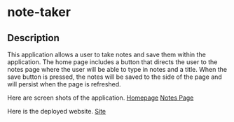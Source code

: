 # note-taker
## Description
  This application allows a user to take notes and save them within the application. The home page includes a button that directs the user to the notes page where the user will be able to type in notes and a title. When the save button is pressed, the notes will be saved to the side of the page and will persist when the page is refreshed.

  Here are screen shots of the application. [Homepage](assets/localhost_8080_(webpage).png)
  [Notes Page](assets/localhost_8080_notes(webpage)%20(1).png)

Here is the deployed website. [Site]()

